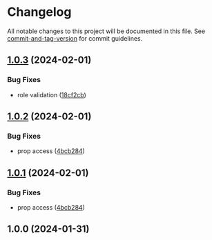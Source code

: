 # Changelog

All notable changes to this project will be documented in this file. See [commit-and-tag-version](https://github.com/absolute-version/commit-and-tag-version) for commit guidelines.

## [1.0.3](https://github.com/vobu/cds-entra-id/compare/v1.0.2...v1.0.3) (2024-02-01)


### Bug Fixes

* role validation ([18cf2cb](https://github.com/vobu/cds-entra-id/commit/18cf2cbb022e552e53db7a0034fd49b15eeb24e6))

## [1.0.2](https://github.com/vobu/cds-entra-id/compare/v1.0.0...v1.0.2) (2024-02-01)


### Bug Fixes

* prop access ([4bcb284](https://github.com/vobu/cds-entra-id/commit/4bcb2849e84fe9b25cf20efc55deeec576695f6f))

## [1.0.1](https://github.com/vobu/cds-entra-id/compare/v1.0.0...v1.0.1) (2024-02-01)


### Bug Fixes

* prop access ([4bcb284](https://github.com/vobu/cds-entra-id/commit/4bcb2849e84fe9b25cf20efc55deeec576695f6f))

## 1.0.0 (2024-01-31)
